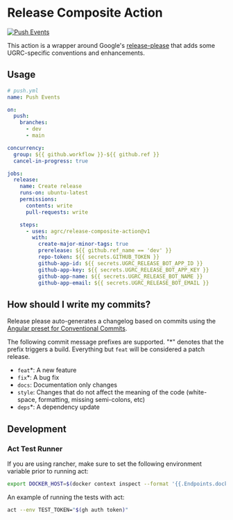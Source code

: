 # Release Composite Action

[![Push Events](https://github.com/agrc/release-composite-action/actions/workflows/push.yml/badge.svg)](https://github.com/agrc/release-composite-action/actions/workflows/push.yml)

This action is a wrapper around Google's [release-please](https://github.com/googleapis/release-please) that adds some UGRC-specific conventions and enhancements.

## Usage

```yml
# push.yml
name: Push Events

on:
  push:
    branches:
      - dev
      - main

concurrency:
  group: ${{ github.workflow }}-${{ github.ref }}
  cancel-in-progress: true

jobs:
  release:
    name: Create release
    runs-on: ubuntu-latest
    permissions:
      contents: write
      pull-requests: write

    steps:
      - uses: agrc/release-composite-action@v1
        with:
          create-major-minor-tags: true
          prerelease: ${{ github.ref_name == 'dev' }}
          repo-token: ${{ secrets.GITHUB_TOKEN }}
          github-app-id: ${{ secrets.UGRC_RELEASE_BOT_APP_ID }}
          github-app-key: ${{ secrets.UGRC_RELEASE_BOT_APP_KEY }}
          github-app-name: ${{ secrets.UGRC_RELEASE_BOT_NAME }}
          github-app-email: ${{ secrets.UGRC_RELEASE_BOT_EMAIL }}
```

## How should I write my commits?

Release please auto-generates a changelog based on commits using the [Angular preset for Conventional Commits](https://github.com/angular/angular/blob/main/CONTRIBUTING.md#-commit-message-format).

The following commit message prefixes are supported. "*" denotes that the prefix triggers a build. Everything but `feat` will be considered a patch release.

- `feat`*: A new feature
- `fix`*: A bug fix
- `docs`: Documentation only changes
- `style`: Changes that do not affect the meaning of the code (white-space, formatting, missing semi-colons, etc)
- `deps`*: A dependency update

## Development

### Act Test Runner

If you are using rancher, make sure to set the following environment variable prior to running act:

```sh
export DOCKER_HOST=$(docker context inspect --format '{{.Endpoints.docker.Host}}')
```

An example of running the tests with act:

```sh
act --env TEST_TOKEN="$(gh auth token)"
```
